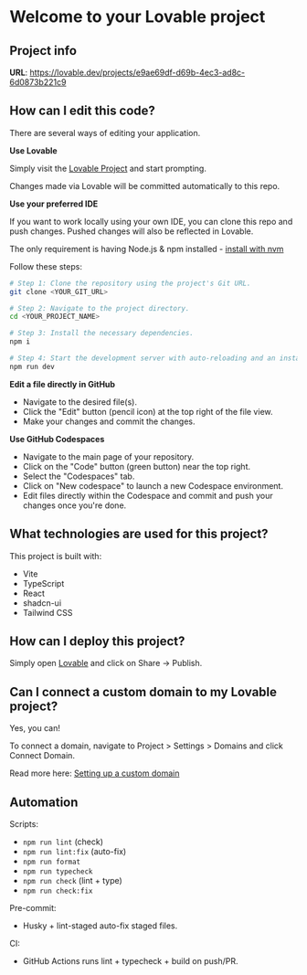 # Welcome to your Lovable project

## Project info

**URL**: https://lovable.dev/projects/e9ae69df-d69b-4ec3-ad8c-6d0873b221c9

## How can I edit this code?

There are several ways of editing your application.

**Use Lovable**

Simply visit the [Lovable Project](https://lovable.dev/projects/e9ae69df-d69b-4ec3-ad8c-6d0873b221c9) and start prompting.

Changes made via Lovable will be committed automatically to this repo.

**Use your preferred IDE**

If you want to work locally using your own IDE, you can clone this repo and push changes. Pushed changes will also be reflected in Lovable.

The only requirement is having Node.js & npm installed - [install with nvm](https://github.com/nvm-sh/nvm#installing-and-updating)

Follow these steps:

```sh
# Step 1: Clone the repository using the project's Git URL.
git clone <YOUR_GIT_URL>

# Step 2: Navigate to the project directory.
cd <YOUR_PROJECT_NAME>

# Step 3: Install the necessary dependencies.
npm i

# Step 4: Start the development server with auto-reloading and an instant preview.
npm run dev
```

**Edit a file directly in GitHub**

- Navigate to the desired file(s).
- Click the "Edit" button (pencil icon) at the top right of the file view.
- Make your changes and commit the changes.

**Use GitHub Codespaces**

- Navigate to the main page of your repository.
- Click on the "Code" button (green button) near the top right.
- Select the "Codespaces" tab.
- Click on "New codespace" to launch a new Codespace environment.
- Edit files directly within the Codespace and commit and push your changes once you're done.

## What technologies are used for this project?

This project is built with:

- Vite
- TypeScript
- React
- shadcn-ui
- Tailwind CSS

## How can I deploy this project?

Simply open [Lovable](https://lovable.dev/projects/e9ae69df-d69b-4ec3-ad8c-6d0873b221c9) and click on Share -> Publish.

## Can I connect a custom domain to my Lovable project?

Yes, you can!

To connect a domain, navigate to Project > Settings > Domains and click Connect Domain.

Read more here: [Setting up a custom domain](https://docs.lovable.dev/features/custom-domain#custom-domain)

## Automation

Scripts:
- `npm run lint` (check)
- `npm run lint:fix` (auto-fix)
- `npm run format`
- `npm run typecheck`
- `npm run check` (lint + type)
- `npm run check:fix`

Pre-commit:
- Husky + lint-staged auto-fix staged files.

CI:
- GitHub Actions runs lint + typecheck + build on push/PR.
